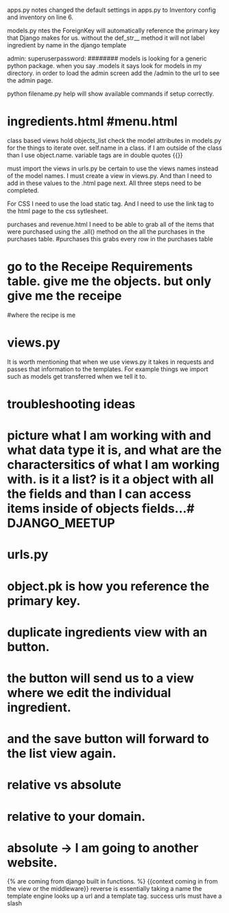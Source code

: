apps.py notes
changed the default settings in apps.py to Inventory config and inventory on line 6. 

models.py ntes
the ForeignKey will automatically reference the primary key that Django makes for us.
without the def_str__ method it will not label ingredient by name in the django template

admin: 
superuserpassword: ########
models is looking for a generic python package. when you say .models it says look for models in my directory.
in order to load the admin screen add the /admin to the url to see the admin page.

python filename.py help will show available commands if setup correctly.

# ingredients.html #menu.html
class based views hold objects_list
check the model attributes in models.py for the things to iterate over.
self.name in a class. if I am outside of the class than I use object.name.
variable tags are in double quotes {{}}

must import the views in urls.py be certain to use the views names instead of the model names. I must create a view in views.py. 
And than I need to add in these values to the .html page next. All three steps need to be completed.

For CSS I need to use the load static tag. And I need to use the link tag to the html page to the css sytlesheet.

purchases and revenue.html
I need to be able to grab all of the items that were purchased using the .all() method on the all the purchases in the purchases table. 
#purchases 
this grabs every row in the purchases table

# go to the Receipe Requirements table. give me the objects. but only give me the receipe
#where the recipe is me

# views.py
It is worth mentioning that when we use views.py it takes in requests and passes that information to the templates. For example things we import such as models get transferred when we tell it to.
# troubleshooting ideas
# picture what I am working with and what data type it is, and what are the charactersitics of what I am working with. is it a list? is it a object with all the fields and than I can access items inside of objects fields...# DJANGO_MEETUP

# urls.py
# object.pk is how you reference the primary key.

# duplicate ingredients view with an button.
# the button will send us to a view where we edit the individual ingredient.
# and the save button will forward to the list view again. 

# relative vs absolute
# relative to your domain.
# absolute -> I am going to another website.
{% are coming from django built in functions. %}
{{context coming in from the view or the middleware}}
reverse is essentially taking a name 
the template engine looks up a url and a template tag. 
success urls must have a slash 